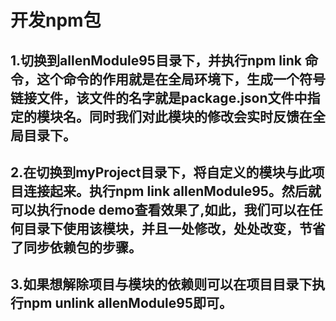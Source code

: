 # 开发npm包

## 1.切换到allenModule95目录下，并执行npm link 命令，这个命令的作用就是在全局环境下，生成一个符号链接文件，该文件的名字就是package.json文件中指定的模块名。同时我们对此模块的修改会实时反馈在全局目录下。

## 2.在切换到myProject目录下，将自定义的模块与此项目连接起来。执行npm link allenModule95。然后就可以执行node demo查看效果了,如此，我们可以在任何目录下使用该模块，并且一处修改，处处改变，节省了同步依赖包的步骤。

## 3.如果想解除项目与模块的依赖则可以在项目目录下执行npm unlink allenModule95即可。
